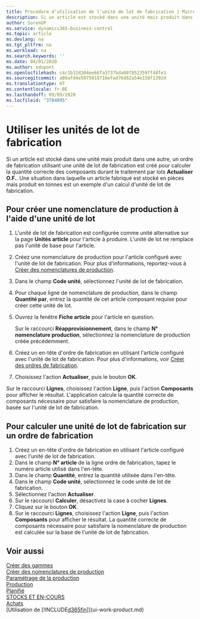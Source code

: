 ```yaml
---
title: Procédure d'utilisation de l'unité de lot de fabrication | Microsoft Docs
description: Si un article est stocké dans une unité mais produit dans une autre, l'ordre de fabrication doit utiliser une unité de lot de fabrication pour calculer la quantité correcte des composants. Une situation dans laquelle un article fabriqué est stocké en pièces mais produit en tonnes est un exemple d'un calcul d'unité de lot de fabrication.
author: SorenGP
ms.service: dynamics365-business-central
ms.topic: article
ms.devlang: na
ms.tgt_pltfrm: na
ms.workload: na
ms.search.keywords: ''
ms.date: 04/01/2020
ms.author: edupont
ms.openlocfilehash: c4c1b32d304ee66fa3737bda08f852359ff48fe1
ms.sourcegitcommit: a80afd4e5075018716efad76d82a54e158f1392d
ms.translationtype: HT
ms.contentlocale: fr-BE
ms.lasthandoff: 09/09/2020
ms.locfileid: "3784095"
---
```

# <a name="work-with-manufacturing-batch-units-of-measure"></a>Utiliser les unités de lot de fabrication
Si un article est stocké dans une unité mais produit dans une autre, un ordre de fabrication utilisant une unité de lot de fabrication est créé pour calculer la quantité correcte des composants durant le traitement par lots **Actualiser O.F.**. Une situation dans laquelle un article fabriqué est stocké en pièces mais produit en tonnes est un exemple d'un calcul d'unité de lot de fabrication.  

## <a name="to-create-a-production-bom-using-a-batch-unit-of-measure"></a>Pour créer une nomenclature de production à l'aide d'une unité de lot  
1.  L'unité de lot de fabrication est configurée comme unité alternative sur la page **Unités article** pour l'article à produire. L'unité de lot ne remplace pas l'unité de base pour l'article.  
2.  Créez une nomenclature de production pour l'article configuré avec l'unité de lot de fabrication. Pour plus d'informations, reportez-vous à [Créer des nomenclatures de production](production-how-to-create-production-boms.md).  
3.  Dans le champ **Code unité**, sélectionnez l'unité de lot de fabrication.  
4.  Pour chaque ligne de nomenclature de production, dans le champ **Quantité par**, entrez la quantité de cet article composant requise pour créer cette unité de lot.  
5.  Ouvrez la fenêtre **Fiche article** pour l'article en question.  

    Sur le raccourci **Réapprovisionnement**, dans le champ **N° nomenclature production**, sélectionnez la nomenclature de production créée précédemment.  
6.  Créez un en-tête d'ordre de fabrication en utilisant l'article configuré avec l'unité de lot de fabrication. Pour plus d'informations, voir [Créer des ordres de fabrication](production-how-to-create-production-orders.md).  
7.  Choisissez l'action **Actualiser**, puis le bouton **OK**.  

Sur le raccourci **Lignes**, choisissez l'action **Ligne**, puis l'action **Composants** pour afficher le résultat. L'application calcule la quantité correcte de composants nécessaire pour satisfaire la nomenclature de production, basée sur l'unité de lot de fabrication.  

## <a name="to-calculate-a-manufacturing-batch-unit-of-measure-on-a-production-order"></a>Pour calculer une unité de lot de fabrication sur un ordre de fabrication  
1.  Créez un en-tête d'ordre de fabrication en utilisant l'article configuré avec l'unité de lot de fabrication.  
2.  Dans le champ **N° article** de la ligne ordre de fabrication, tapez le numéro article utilisé dans l'en-tête.  
3.  Dans le champ **Quantité**, entrez la quantité utilisée dans l'en-tête.  
4.  Dans le champ **Code unité**, sélectionnez le code unité de lot de fabrication.  
5.  Sélectionnez l'action **Actualiser**.
6.  Sur le raccourci **Calculer**, désactivez la case à cocher **Lignes**.  
7.  Cliquez sur le bouton **OK**.  
8.  Sur le raccourci **Lignes**, choisissez l'action **Ligne**, puis l'action **Composants** pour afficher le résultat. La quantité correcte de composants nécessaire pour satisfaire la nomenclature de production est calculée sur la base de l'unité de lot de fabrication.  

## <a name="see-also"></a>Voir aussi  
[Créer des gammes](production-how-to-create-routings.md)  
[Créer des nomenclatures de production](production-how-to-create-production-boms.md)     
[Paramétrage de la production](production-configure-production-processes.md)  
[Production](production-manage-manufacturing.md)    
[Planifié](production-planning.md)   
[STOCKS ET EN-COURS](inventory-manage-inventory.md)  
[Achats](purchasing-manage-purchasing.md)  
[Utilisation de [!INCLUDE[d365fin](includes/d365fin_md.md)]](ui-work-product.md)  
